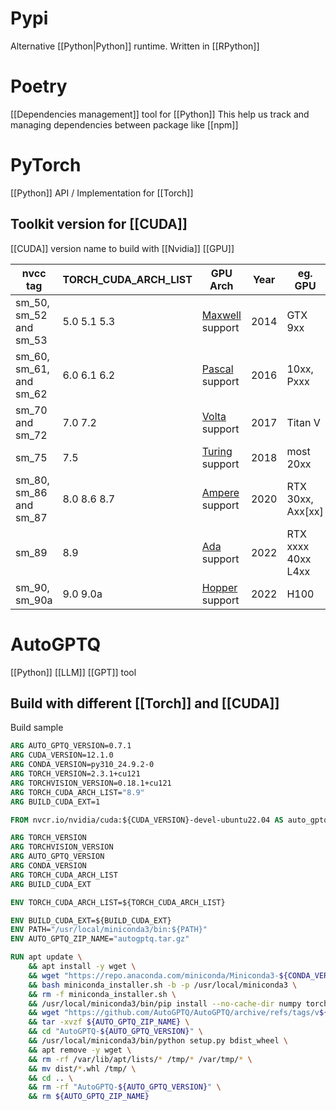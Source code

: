# Pypi
Alternative [[Python|Python]] runtime.
Written in [[RPython]]

# Poetry
[[Dependencies management]] tool for [[Python]]
This help us track and managing dependencies between package like [[npm]]

# PyTorch
[[Python]] API / Implementation for [[Torch]]

## Toolkit version for [[CUDA]]

[[CUDA]] version name to build with [[Nvidia]] [[GPU]]

|nvcc tag|TORCH_CUDA_ARCH_LIST|GPU Arch|Year|eg. GPU|
|---|---|---|---|---|
|sm_50, sm_52 and sm_53|5.0 5.1 5.3|[Maxwell](https://en.wikipedia.org/wiki/Maxwell_(microarchitecture)) support|2014|GTX 9xx|
|sm_60, sm_61, and sm_62|6.0 6.1 6.2|[Pascal](https://en.wikipedia.org/wiki/Pascal_(microarchitecture)) support|2016|10xx, Pxxx|
|sm_70 and sm_72|7.0 7.2|[Volta](https://en.wikipedia.org/wiki/Volta_(microarchitecture)) support|2017|Titan V|
|sm_75|7.5|[Turing](https://en.wikipedia.org/wiki/Turing_(microarchitecture)) support|2018|most 20xx|
|sm_80, sm_86 and sm_87|8.0 8.6 8.7|[Ampere](https://en.wikipedia.org/wiki/Ampere_(microarchitecture)) support|2020|RTX 30xx, Axx[xx]|
|sm_89|8.9|[Ada](https://en.wikipedia.org/wiki/Ada_Lovelace_(microarchitecture)) support|2022|RTX xxxx 40xx L4xx|
|sm_90, sm_90a|9.0 9.0a|[Hopper](https://en.wikipedia.org/wiki/Hopper_(microarchitecture)) support|2022|H100|

# AutoGPTQ
[[Python]] [[LLM]] [[GPT]] tool

## Build with different [[Torch]] and [[CUDA]]

Build sample
```Dockerfile
ARG AUTO_GPTQ_VERSION=0.7.1
ARG CUDA_VERSION=12.1.0
ARG CONDA_VERSION=py310_24.9.2-0
ARG TORCH_VERSION=2.3.1+cu121
ARG TORCHVISION_VERSION=0.18.1+cu121
ARG TORCH_CUDA_ARCH_LIST="8.9"
ARG BUILD_CUDA_EXT=1

FROM nvcr.io/nvidia/cuda:${CUDA_VERSION}-devel-ubuntu22.04 AS auto_gptq_builder

ARG TORCH_VERSION
ARG TORCHVISION_VERSION
ARG AUTO_GPTQ_VERSION
ARG CONDA_VERSION
ARG TORCH_CUDA_ARCH_LIST
ARG BUILD_CUDA_EXT

ENV TORCH_CUDA_ARCH_LIST=${TORCH_CUDA_ARCH_LIST}

ENV BUILD_CUDA_EXT=${BUILD_CUDA_EXT}
ENV PATH="/usr/local/miniconda3/bin:${PATH}"
ENV AUTO_GPTQ_ZIP_NAME="autogptq.tar.gz"

RUN apt update \
    && apt install -y wget \
    && wget "https://repo.anaconda.com/miniconda/Miniconda3-${CONDA_VERSION}-Linux-x86_64.sh" -O miniconda_installer.sh \
    && bash miniconda_installer.sh -b -p /usr/local/miniconda3 \
    && rm -f miniconda_installer.sh \
    && /usr/local/miniconda3/bin/pip install --no-cache-dir numpy torch==${TORCH_VERSION} setuptools wheel torchvision==${TORCHVISION_VERSION} ninja gekko pandas --find-links https://download.pytorch.org/whl/torch_stable.html \
    && wget "https://github.com/AutoGPTQ/AutoGPTQ/archive/refs/tags/v${AUTO_GPTQ_VERSION}.tar.gz" -O ${AUTO_GPTQ_ZIP_NAME} \
    && tar -xvzf ${AUTO_GPTQ_ZIP_NAME} \
    && cd "AutoGPTQ-${AUTO_GPTQ_VERSION}" \
    && /usr/local/miniconda3/bin/python setup.py bdist_wheel \
    && apt remove -y wget \
    && rm -rf /var/lib/apt/lists/* /tmp/* /var/tmp/* \
    && mv dist/*.whl /tmp/ \
    && cd .. \
    && rm -rf "AutoGPTQ-${AUTO_GPTQ_VERSION}" \
    && rm ${AUTO_GPTQ_ZIP_NAME}
```

